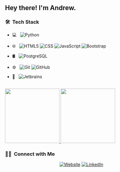 <h2> Hey there! I'm Andrew.</h2>

<h3> 🛠 &nbsp;Tech Stack</h3>

- 💻 &nbsp;
  ![Python](https://img.shields.io/badge/-Python-333333?style=flat&logo=python)

- 🌐 &nbsp;
  ![HTML5](https://img.shields.io/badge/-HTML5-333333?style=flat&logo=HTML5)
  ![CSS](https://img.shields.io/badge/-CSS-333333?style=flat&logo=CSS3&logoColor=1572B6)
  ![JavaScript](https://img.shields.io/badge/-JavaScript-333333?style=flat&logo=javascript)
  ![Bootstrap](https://img.shields.io/badge/-Bootstrap-333333?style=flat&logo=bootstrap&logoColor=563D7C)
- 🛢 &nbsp;
  ![PostgreSQL](https://img.shields.io/badge/-PostgreSQL-red)
- ⚙️ &nbsp;
  ![Git](https://img.shields.io/badge/-Git-333333?style=flat&logo=git)
  ![GitHub](https://img.shields.io/badge/-GitHub-333333?style=flat&logo=github)
- 🔧 &nbsp;
  ![Jetbrains](https://img.shields.io/badge/-Jetbrains-green)

<br/>

<a href="https://github.com/0bscurity">
  <img height="180em" src="https://github-readme-stats.vercel.app/api?username=0bscurity&theme=buefy&show_icons=true" />
  <img height="180em" src="https://github-readme-stats.vercel.app/api/top-langs/?username=0bscurity&theme=buefy&layout=compact" />
</a>

<br/>

<h3> 🤝🏻 &nbsp;Connect with Me </h3>

<p align="center">
<a href="https://www.andrewhawk.dev/"><img alt="Website" src="https://img.shields.io/badge/Website-www.andrewhawk.dev-blue?style=flat-square&logo=google-chrome"></a>
<a href="https://www.linkedin.com/in/andrew-hawk-450455224/"><img alt="LinkedIn" src="https://img.shields.io/badge/LinkedIn-blue?style=flat-square&logo=linkedin"></a>
</p>

